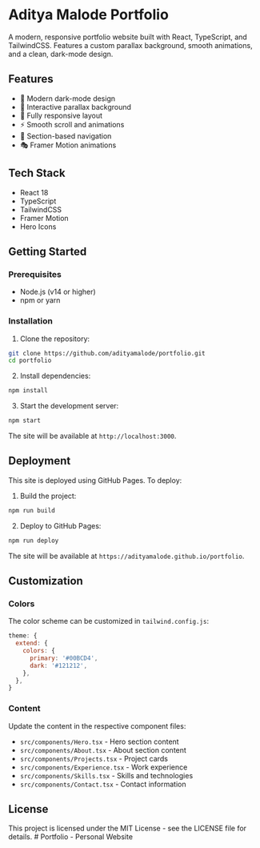 # Aditya Malode Portfolio

A modern, responsive portfolio website built with React, TypeScript, and TailwindCSS. Features a custom parallax background, smooth animations, and a clean, dark-mode design.

## Features

- 🎨 Modern dark-mode design
- 🌟 Interactive parallax background
- 📱 Fully responsive layout
- ⚡ Smooth scroll and animations
- 🎯 Section-based navigation
- 🎭 Framer Motion animations

## Tech Stack

- React 18
- TypeScript
- TailwindCSS
- Framer Motion
- Hero Icons

## Getting Started

### Prerequisites

- Node.js (v14 or higher)
- npm or yarn

### Installation

1. Clone the repository:
```bash
git clone https://github.com/adityamalode/portfolio.git
cd portfolio
```

2. Install dependencies:
```bash
npm install
```

3. Start the development server:
```bash
npm start
```

The site will be available at `http://localhost:3000`.

## Deployment

This site is deployed using GitHub Pages. To deploy:

1. Build the project:
```bash
npm run build
```

2. Deploy to GitHub Pages:
```bash
npm run deploy
```

The site will be available at `https://adityamalode.github.io/portfolio`.

## Customization

### Colors
The color scheme can be customized in `tailwind.config.js`:
```javascript
theme: {
  extend: {
    colors: {
      primary: '#00BCD4',
      dark: '#121212',
    },
  },
}
```

### Content
Update the content in the respective component files:
- `src/components/Hero.tsx` - Hero section content
- `src/components/About.tsx` - About section content
- `src/components/Projects.tsx` - Project cards
- `src/components/Experience.tsx` - Work experience
- `src/components/Skills.tsx` - Skills and technologies
- `src/components/Contact.tsx` - Contact information

## License

This project is licensed under the MIT License - see the LICENSE file for details.
#   P o r t f o l i o   -   P e r s o n a l   W e b s i t e  
 